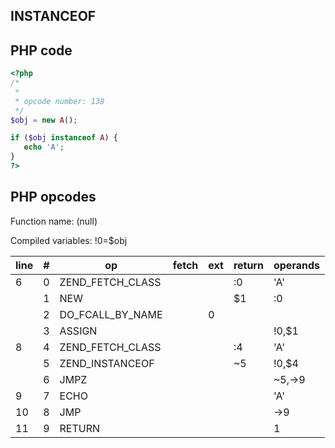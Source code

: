 INSTANCEOF
----------

PHP code
--------

``` php
<?php
/*
 * 
 * opcode number: 138
 */
$obj = new A();

if ($obj instanceof A) {
   echo 'A';
}
?>
```

PHP opcodes
-----------

Function name: (null)

Compiled variables: !0=$obj

| line | \#  | op                  | fetch | ext | return | operands |
|------|-----|---------------------|-------|-----|--------|----------|
| 6    | 0   | ZEND\_FETCH\_CLASS  |       |     | :0     | 'A'      |
|      | 1   | NEW                 |       |     | $1     | :0       |
|      | 2   | DO\_FCALL\_BY\_NAME |       | 0   |        |          |
|      | 3   | ASSIGN              |       |     |        | !0,$1    |
| 8    | 4   | ZEND\_FETCH\_CLASS  |       |     | :4     | 'A'      |
|      | 5   | ZEND\_INSTANCEOF    |       |     | \~5    | !0,$4    |
|      | 6   | JMPZ                |       |     |        | \~5,-\>9 |
| 9    | 7   | ECHO                |       |     |        | 'A'      |
| 10   | 8   | JMP                 |       |     |        | -\>9     |
| 11   | 9   | RETURN              |       |     |        | 1        |
